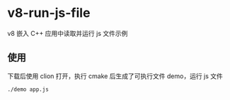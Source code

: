 # v8-run-js-file
v8 嵌入 C++ 应用中读取并运行 js 文件示例

## 使用

下载后使用 clion 打开，执行 cmake 后生成了可执行文件 demo，运行 js 文件

```bash
./demo app.js
```

